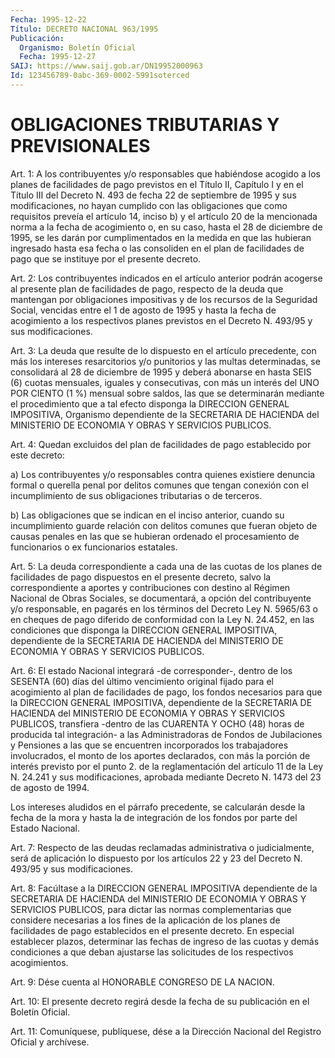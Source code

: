 ```yaml
---
Fecha: 1995-12-22
Título: DECRETO NACIONAL 963/1995
Publicación:
  Organismo: Boletín Oficial
  Fecha: 1995-12-27
SAIJ: https://www.saij.gob.ar/DN19952000963
Id: 123456789-0abc-369-0002-5991soterced
---
```

# OBLIGACIONES TRIBUTARIAS Y PREVISIONALES

<a id="1"></a>
Art. 1: A los contribuyentes y/o responsables  que  habiéndose acogido a los planes de facilidades de pago previstos en el  Título II, Capítulo I y en el Título III del Decreto N. 493 de fecha 22  de septiembre  de 1995 y sus modificaciones, no hayan cumplido con las obligaciones  que como requisitos preveía el artículo 14, inciso b) y el artículo 20  de  la mencionada norma a la fecha de acogimiento o, en su caso, hasta el  28  de diciembre de 1995, se les darán por cumplimentados en la medida en que las hubieran ingresado hasta esa fecha o las consoliden en el plan  de  facilidades  de  pago que se instituye por el presente decreto.

<a id="2"></a>
Art.  2:  Los  contribuyentes  indicados  en el artículo anterior podrán acogerse al presente plan de facilidades  de  pago, respecto de  la deuda que mantengan por obligaciones impositivas  y  de  los recursos  de  la Seguridad Social, vencidas entre el 1 de agosto de 1995 y hasta la  fecha  de  acogimiento  a  los  respectivos planes previstos  en  el  Decreto  N.  493/95  y  sus    modificaciones.

<a id="3"></a>
Art.  3:  La  deuda  que  resulte de lo dispuesto en el  artículo precedente, con más los intereses  resarcitorios  y/o  punitorios y las multas determinadas, se consolidará  al 28 de diciembre  de 1995 y  deberá  abonarse  en hasta SEIS (6) cuotas mensuales, iguales  y consecutivas, con más  un  interés del UNO POR CIENTO (1 %) mensual sobre saldos, las que se determinarán mediante el procedimiento que a tal efecto disponga la DIRECCION  GENERAL  IMPOSITIVA,  Organismo dependiente de la SECRETARIA DE HACIENDA del MINISTERIO DE ECONOMIA Y OBRAS Y SERVICIOS PUBLICOS.

<a id="4"></a>
Art.  4:  Quedan  excluidos  del  plan  de  facilidades  de  pago establecido por este decreto:

a)  Los  contribuyentes  y/o  responsables contra quienes existiere denuncia formal o querella penal  por  delitos  comunes  que tengan conexión con el incumplimiento de sus obligaciones tributarias o de terceros.

b) Las obligaciones que se indican en el inciso anterior, cuando su incumplimiento  guarde  relación  con  delitos  comunes  que fueran objeto  de  causas  penales  en  las  que  se  hubieran ordenado el procesamiento    de  funcionarios  o  ex  funcionarios    estatales.

<a id="5"></a>
Art. 5: La deuda  correspondiente  a cada una de las cuotas de los planes de facilidades de pago dispuestos  en  el  presente decreto, salvo la correspondiente a aportes y contribuciones  con destino al Régimen  Nacional de Obras Sociales, se documentará, a  opción  del contribuyente  y/o  responsable,  en  pagarés  en  los términos del Decreto Ley N. 5965/63 o en cheques de pago diferido  de conformidad con  la Ley N. 24.452, en las condiciones que disponga la  DIRECCION GENERAL  IMPOSITIVA,  dependiente  de la SECRETARIA DE HACIENDA del MINISTERIO DE ECONOMIA Y OBRAS Y SERVICIOS PUBLICOS.

<a id="6"></a>
Art. 6: El estado Nacional integrará -de corresponder-, dentro de los SESENTA (60) días del último vencimiento  original  fijado para el   acogimiento  al  plan  de  facilidades  de  pago,  los  fondos necesarios para que la DIRECCION GENERAL IMPOSITIVA, dependiente de la SECRETARIA  DE  HACIENDA  del  MINISTERIO  DE ECONOMIA Y OBRAS Y SERVICIOS PUBLICOS, transfiera -dentro de las CUARENTA  Y OCHO (48) horas de producida tal integración- a las Administradoras de Fondos de  Jubilaciones  y  Pensiones a las que se encuentren incorporados los trabajadores involucrados,  el monto de los aportes declarados, con  más la porción de interés previsto  por  el  punto  2.  de  la reglamentación del artículo 11 de la Ley N. 24.241 y sus modificaciones,  aprobada  mediante Decreto N. 1473 del 23 de agosto de 1994.

Los  intereses aludidos en el  párrafo  precedente,  se  calcularán desde  la  fecha de la mora y hasta la de integración de los fondos por parte del Estado Nacional.

<a id="7"></a>
Art.  7: Respecto  de  las  deudas  reclamadas  administrativa  o judicialmente, será  de aplicación lo dispuesto por los artículos 22 y 23 del Decreto N. 493/95 y sus modificaciones.

<a id="8"></a>
Art. 8: Facúltase a la DIRECCION GENERAL IMPOSITIVA dependiente de la SECRETARIA  DE  HACIENDA  del  MINISTERIO  DE ECONOMIA Y OBRAS Y SERVICIOS  PUBLICOS,  para  dictar  las normas complementarias  que considere necesarias a los fines de la  aplicación de los planes de facilidades  de  pago  establecidos  en  el  presente  decreto.  En especial establecer plazos, determinar las fechas de ingreso de las cuotas y demás condiciones a que deban ajustarse las solicitudes de los respectivos acogimientos.

<a id="9"></a>
Art.  9:  Dése  cuenta  al  HONORABLE  CONGRESO  DE LA NACION.

<a id="10"></a>
Art.  10:  El  presente  decreto  regirá desde la  fecha  de  su publicación en el Boletín Oficial.

<a id="11"></a>
Art. 11: Comuníquese, publíquese, dése a la Dirección  Nacional del Registro  Oficial  y  archívese.